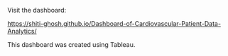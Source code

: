 Visit the dashboard:

 https://shiti-ghosh.github.io/Dashboard-of-Cardiovascular-Patient-Data-Analytics/

 This dashboard was created using Tableau.
